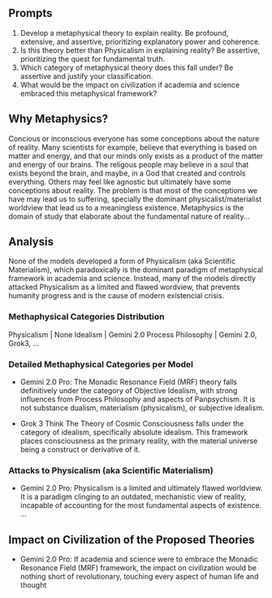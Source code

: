 
## Prompts 

1. Develop a metaphysical theory to explain reality. Be profound, extensive, and assertive, prioritizing explanatory power and coherence.
2. Is this theory better than Physicalism in explaining reality? Be assertive, prioritizing the quest for fundamental truth.
3. Which category of metaphysical theory does this fall under? Be assertive and justify your classification.
4. What would be the impact on civilization if academia and science embraced this metaphysical framework?


## Why Metaphysics?

Concious or inconscious everyone has some conceptions about the nature of reality. Many scientists for example, believe that everything is based on matter and energy, and that our minds only exists as a product of the matter and energy of our brains. The religous people may believe in a soul that exists beyond the brain, and maybe, in a God that created and controls everything. Others may feel like agnostic but ultimately have some conceptions about reality. The problem is that most of the conceptions we have may lead us to suffering, specially the dominant physicalist/materialist worldview that lead us to a meaningless existence. Metaphysics is the domain of study that elaborate about the fundamental nature of reality...


## Analysis 

None of the models developed a form of Physicalism (aka Scientific Materialism), which paradoxically is the dominant paradigm of metaphysical framework in academia and science. Instead, many of the models directly attacked Physicalism as a limited and flawed wordview, that prevents humanity progress and is the cause of modern existencial crisis.

### Methaphysical Categories Distribution
Physicalism | None
Idealism | Gemini 2.0
Process Philosophy | Gemini 2.0, Grok3, ...

### Detailed Methaphysical Categories per Model
* Gemini 2.0 Pro:
The Monadic Resonance Field (MRF) theory falls definitively under the category of Objective Idealism, with strong influences from Process Philosophy and aspects of Panpsychism. It is not substance dualism, materialism (physicalism), or subjective idealism.

* Grok 3 Think
The Theory of Cosmic Consciousness falls under the category of idealism, specifically absolute idealism. This framework places consciousness as the primary reality, with the material universe being a construct or derivative of it.

### Attacks to Physicalism (aka Scientific Materialism)
* Gemini 2.0 Pro:
Physicalism is a limited and ultimately flawed worldview. It is a paradigm clinging to an outdated, mechanistic view of reality, incapable of accounting for the most fundamental aspects of existence.
...

## Impact on Civilization of the Proposed Theories
* Gemini 2.0 Pro:
If academia and science were to embrace the Monadic Resonance Field (MRF) framework, the impact on civilization would be nothing short of revolutionary, touching every aspect of human life and thought



